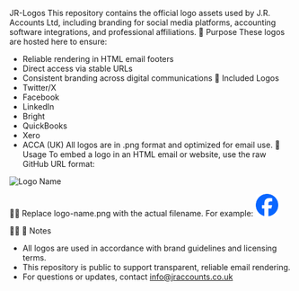 JR-Logos
This repository contains the official logo assets used by J.R. Accounts Ltd, including branding for social media platforms, accounting software integrations, and professional affiliations.
🔹 Purpose
These logos are hosted here to ensure:
- Reliable rendering in HTML email footers
- Direct access via stable URLs
- Consistent branding across digital communications
🔹 Included Logos
- Twitter/X
- Facebook
- LinkedIn
- Bright
- QuickBooks
- Xero
- ACCA (UK)
All logos are in .png format and optimized for email use.
🔹 Usage
To embed a logo in an HTML email or website, use the raw GitHub URL format:
<img src="https://github.com/JRAccounts/JR-Logos/blob/main/logo-name.png?raw=true" alt="Logo Name" style="height: 40px;">


Replace logo-name.png with the actual filename. For example:
<img src="https://github.com/JRAccounts/JR-Logos/blob/main/Facebook_Logo_Primary.png?raw=true" alt="Facebook Logo" style="height: 40px;">


🔹 Notes
- All logos are used in accordance with brand guidelines and licensing terms.
- This repository is public to support transparent, reliable email rendering.
- For questions or updates, contact info@jraccounts.co.uk
